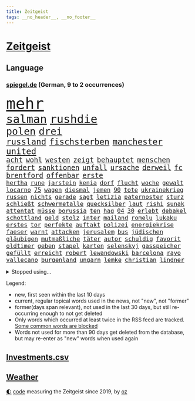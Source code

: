 ```yaml
---
title: Zeitgeist
tags: __no_header__, __no_footer__
---
```


# [Zeitgeist](https://oliz.io/zeitgeist/)

## Language

<h3><a href="https://www.spiegel.de" target="_blank">spiegel.de</a> (German, 9 to 2 occurrences)</h3>
<p style="font-family:monospace">
<span style="font-size:32pt"><a href="news_links.html#mehr" class="current">mehr</a></span>
<br>
<span style="font-size:23pt"><a href="news_links.html#salman" class="current">salman</a></span>
<span style="font-size:23pt"><a href="news_links.html#rushdie" class="new">rushdie</a></span>
<br>
<span style="font-size:20pt"><a href="news_links.html#polen" class="current">polen</a></span>
<span style="font-size:20pt"><a href="news_links.html#drei" class="current">drei</a></span>
<br>
<span style="font-size:17pt"><a href="news_links.html#russland" class="current">russland</a></span>
<span style="font-size:17pt"><a href="news_links.html#fischsterben" class="new">fischsterben</a></span>
<span style="font-size:17pt"><a href="news_links.html#manchester" class="current">manchester</a></span>
<span style="font-size:17pt"><a href="news_links.html#united" class="current">united</a></span>
<br>
<span style="font-size:14pt"><a href="news_links.html#acht" class="current">acht</a></span>
<span style="font-size:14pt"><a href="news_links.html#wohl" class="current">wohl</a></span>
<span style="font-size:14pt"><a href="news_links.html#westen" class="current">westen</a></span>
<span style="font-size:14pt"><a href="news_links.html#zeigt" class="current">zeigt</a></span>
<span style="font-size:14pt"><a href="news_links.html#behauptet" class="current">behauptet</a></span>
<span style="font-size:14pt"><a href="news_links.html#menschen" class="current">menschen</a></span>
<span style="font-size:14pt"><a href="news_links.html#fordert" class="current">fordert</a></span>
<span style="font-size:14pt"><a href="news_links.html#sanktionen" class="current">sanktionen</a></span>
<span style="font-size:14pt"><a href="news_links.html#unfall" class="current">unfall</a></span>
<span style="font-size:14pt"><a href="news_links.html#ursache" class="current">ursache</a></span>
<span style="font-size:14pt"><a href="news_links.html#derweil" class="current">derweil</a></span>
<span style="font-size:14pt"><a href="news_links.html#fc" class="current">fc</a></span>
<span style="font-size:14pt"><a href="news_links.html#brentford" class="new">brentford</a></span>
<span style="font-size:14pt"><a href="news_links.html#offenbar" class="current">offenbar</a></span>
<span style="font-size:14pt"><a href="news_links.html#erste" class="current">erste</a></span>
<br>
<span style="font-size:12pt"><a href="news_links.html#hertha" class="current">hertha</a></span>
<span style="font-size:12pt"><a href="news_links.html#rune" class="current">rune</a></span>
<span style="font-size:12pt"><a href="news_links.html#jarstein" class="new">jarstein</a></span>
<span style="font-size:12pt"><a href="news_links.html#kenia" class="current">kenia</a></span>
<span style="font-size:12pt"><a href="news_links.html#dorf" class="current">dorf</a></span>
<span style="font-size:12pt"><a href="news_links.html#flucht" class="current">flucht</a></span>
<span style="font-size:12pt"><a href="news_links.html#woche" class="current">woche</a></span>
<span style="font-size:12pt"><a href="news_links.html#gewalt" class="current">gewalt</a></span>
<span style="font-size:12pt"><a href="news_links.html#locarno" class="new">locarno</a></span>
<span style="font-size:12pt"><a href="news_links.html#75" class="current">75</a></span>
<span style="font-size:12pt"><a href="news_links.html#wagen" class="current">wagen</a></span>
<span style="font-size:12pt"><a href="news_links.html#diesmal" class="current">diesmal</a></span>
<span style="font-size:12pt"><a href="news_links.html#jemen" class="current">jemen</a></span>
<span style="font-size:12pt"><a href="news_links.html#90" class="current">90</a></span>
<span style="font-size:12pt"><a href="news_links.html#tote" class="current">tote</a></span>
<span style="font-size:12pt"><a href="news_links.html#ukrainekrieg" class="current">ukrainekrieg</a></span>
<span style="font-size:12pt"><a href="news_links.html#russen" class="current">russen</a></span>
<span style="font-size:12pt"><a href="news_links.html#nichts" class="current">nichts</a></span>
<span style="font-size:12pt"><a href="news_links.html#gerade" class="current">gerade</a></span>
<span style="font-size:12pt"><a href="news_links.html#sagt" class="current">sagt</a></span>
<span style="font-size:12pt"><a href="news_links.html#letizia" class="new">letizia</a></span>
<span style="font-size:12pt"><a href="news_links.html#paternoster" class="new">paternoster</a></span>
<span style="font-size:12pt"><a href="news_links.html#sturz" class="current">sturz</a></span>
<span style="font-size:12pt"><a href="news_links.html#schließt" class="current">schließt</a></span>
<span style="font-size:12pt"><a href="news_links.html#schwermetalle" class="new">schwermetalle</a></span>
<span style="font-size:12pt"><a href="news_links.html#quecksilber" class="new">quecksilber</a></span>
<span style="font-size:12pt"><a href="news_links.html#laut" class="current">laut</a></span>
<span style="font-size:12pt"><a href="news_links.html#rishi" class="current">rishi</a></span>
<span style="font-size:12pt"><a href="news_links.html#sunak" class="current">sunak</a></span>
<span style="font-size:12pt"><a href="news_links.html#attentat" class="current">attentat</a></span>
<span style="font-size:12pt"><a href="news_links.html#müsse" class="current">müsse</a></span>
<span style="font-size:12pt"><a href="news_links.html#borussia" class="current">borussia</a></span>
<span style="font-size:12pt"><a href="news_links.html#ten" class="current">ten</a></span>
<span style="font-size:12pt"><a href="news_links.html#hag" class="current">hag</a></span>
<span style="font-size:12pt"><a href="news_links.html#04" class="current">04</a></span>
<span style="font-size:12pt"><a href="news_links.html#30" class="current">30</a></span>
<span style="font-size:12pt"><a href="news_links.html#erlebt" class="current">erlebt</a></span>
<span style="font-size:12pt"><a href="news_links.html#debakel" class="current">debakel</a></span>
<span style="font-size:12pt"><a href="news_links.html#schottland" class="current">schottland</a></span>
<span style="font-size:12pt"><a href="news_links.html#geld" class="current">geld</a></span>
<span style="font-size:12pt"><a href="news_links.html#stolz" class="current">stolz</a></span>
<span style="font-size:12pt"><a href="news_links.html#inter" class="current">inter</a></span>
<span style="font-size:12pt"><a href="news_links.html#mailand" class="current">mailand</a></span>
<span style="font-size:12pt"><a href="news_links.html#romelu" class="current">romelu</a></span>
<span style="font-size:12pt"><a href="news_links.html#lukaku" class="current">lukaku</a></span>
<span style="font-size:12pt"><a href="news_links.html#erstes" class="current">erstes</a></span>
<span style="font-size:12pt"><a href="news_links.html#tor" class="current">tor</a></span>
<span style="font-size:12pt"><a href="news_links.html#perfekte" class="current">perfekte</a></span>
<span style="font-size:12pt"><a href="news_links.html#auftakt" class="current">auftakt</a></span>
<span style="font-size:12pt"><a href="news_links.html#polizei" class="current">polizei</a></span>
<span style="font-size:12pt"><a href="news_links.html#energiekrise" class="current">energiekrise</a></span>
<span style="font-size:12pt"><a href="news_links.html#faeser" class="current">faeser</a></span>
<span style="font-size:12pt"><a href="news_links.html#warnt" class="current">warnt</a></span>
<span style="font-size:12pt"><a href="news_links.html#attacken" class="current">attacken</a></span>
<span style="font-size:12pt"><a href="news_links.html#jerusalem" class="current">jerusalem</a></span>
<span style="font-size:12pt"><a href="news_links.html#bus" class="current">bus</a></span>
<span style="font-size:12pt"><a href="news_links.html#jüdischen" class="current">jüdischen</a></span>
<span style="font-size:12pt"><a href="news_links.html#gläubigen" class="new">gläubigen</a></span>
<span style="font-size:12pt"><a href="news_links.html#mutmaßliche" class="current">mutmaßliche</a></span>
<span style="font-size:12pt"><a href="news_links.html#täter" class="current">täter</a></span>
<span style="font-size:12pt"><a href="news_links.html#autor" class="current">autor</a></span>
<span style="font-size:12pt"><a href="news_links.html#schuldig" class="current">schuldig</a></span>
<span style="font-size:12pt"><a href="news_links.html#favorit" class="current">favorit</a></span>
<span style="font-size:12pt"><a href="news_links.html#oldtimer" class="new">oldtimer</a></span>
<span style="font-size:12pt"><a href="news_links.html#geben" class="current">geben</a></span>
<span style="font-size:12pt"><a href="news_links.html#stapel" class="new">stapel</a></span>
<span style="font-size:12pt"><a href="news_links.html#karten" class="current">karten</a></span>
<span style="font-size:12pt"><a href="news_links.html#selenskyj" class="current">selenskyj</a></span>
<span style="font-size:12pt"><a href="news_links.html#gasspeicher" class="current">gasspeicher</a></span>
<span style="font-size:12pt"><a href="news_links.html#gefüllt" class="current">gefüllt</a></span>
<span style="font-size:12pt"><a href="news_links.html#erreicht" class="current">erreicht</a></span>
<span style="font-size:12pt"><a href="news_links.html#robert" class="current">robert</a></span>
<span style="font-size:12pt"><a href="news_links.html#lewandowski" class="current">lewandowski</a></span>
<span style="font-size:12pt"><a href="news_links.html#barcelona" class="current">barcelona</a></span>
<span style="font-size:12pt"><a href="news_links.html#rayo" class="new">rayo</a></span>
<span style="font-size:12pt"><a href="news_links.html#vallecano" class="new">vallecano</a></span>
<span style="font-size:12pt"><a href="news_links.html#burgenland" class="new">burgenland</a></span>
<span style="font-size:12pt"><a href="news_links.html#ungarn" class="current">ungarn</a></span>
<span style="font-size:12pt"><a href="news_links.html#lemke" class="current">lemke</a></span>
<span style="font-size:12pt"><a href="news_links.html#christian" class="current">christian</a></span>
<span style="font-size:12pt"><a href="news_links.html#lindner" class="current">lindner</a></span>
</p>
<details>
<summary>Stopped using...</summary>
<p class="former" style="font-size:12pt">
gefordert(662) abend(661) aufnehmen(660) reiner(660) verteidigungsministerin(660) erfolgreich(659) jüdische(659) konzerne(659) kurs(659) privaten(659) schoss(659) verfassungsschutz(659) arbeitsplatz(658) beeinflussen(658) beschädigt(658) gewerkschaft(658) investoren(658) lebenslanger(658) ließen(658) schwedische(658) sinken(658) verboten(658) weshalb(658) abends(657) bundesweit(657) hintergründe(657) kritisch(657) kritische(657) messi(657) netflix(657) reichte(657) respekt(657) show(657) unabhängige(657) wohnen(657) abgeordnete(656) angeblichen(656) bundestags(656) bundesweite(656) entdeckte(656) kurzfristig(656) maß(656) zuge(656) österreichische(656) 37(655) abgeben(655) entdeckung(655) maria(655) ministerpräsidenten(655) stimme(655) verhaftet(655) angeordnet(654) gefährlichen(654) krankenhäusern(654) leeren(654) minderjährige(654) mitglied(654) texas(654) zugunsten(654) 44(653) abgesetzt(653) ausschreitungen(653) bahnhof(653) bewährung(653) kleiner(653) meghan(653) meinung(653) villa(653) atmosphäre(652) beantragen(652) englische(652) erteilt(652) guter(652) löste(652) spdpolitiker(652) stößt(652) christine(651) durchsuchungen(651) entdeckten(651) europäischer(651) gutachten(651) investitionen(651) landesregierung(651) roman(651) stuft(651) freilassung(650) gehandelt(650) häufen(650) jahrzehntelang(650) nba(650) verdachts(650) aufruf(649) jedenfalls(649) rekordhoch(649) spielraum(649) veranstalter(649) vertreter(649) einzug(648) gefährlicher(648) jüngeren(648) kunst(648) länge(648) militärs(648) miteinander(648) zweier(648) bundestagswahl(647) erneuten(647) mitarbeitern(647) online(647) wütend(647) zählen(647) bestraft(646) ehepaar(646) feld(646) rechts(646) trafen(646) wiederholt(646) 3(645) design(645) eskalieren(645) euparlament(645) gerechnet(645) größter(645) internen(645) kanzleramt(645) kaputt(645) wort(644) klären(643) politikerinnen(643) senkt(643) überstanden(643) globale(642) klimapolitik(642) argentinien(641) stiegen(641) überholt(641) beteiligung(640) herr(639) nase(639) prognosen(639) änderungen(638) aufhalten(636) beteiligen(636) kate(636) lieferten(636) william(636) züge(636) auflagen(635) gemeinsames(635) übernommen(635) nachbarn(634) politikerin(633) singapur(633) spenden(633) dran(632) rasen(632) richard(632) strengen(632) impfen(631) kooperation(631) 76(630) gehörte(630) mecklenburgvorpommern(630) museum(630) analysiert(629) nachts(629) klimaziele(628) beweise(627) bundeswehrsoldaten(627) ähnliche(625) kapitel(624) angeboten(623) regierungserklärung(623) spannend(623) benötigen(622) mindestlohn(621) schaut(620) stört(620) niederländischen(619) dramatischen(617) kongress(614) schritten(614) festhalten(613) kanadas(613) präsidentschaft(611) staatsoberhaupt(609) nächstes(606) veränderungen(606) bündnis(605) topspiel(602) gesetzlichen(600) abschluss(595) möglichkeit(594) herzinfarkt(593) mehren(591) cdu/csu(588) billiger(583) sachen(579) uskapitol(569) gewinne(556) nachrichtenagentur(551) iv(544) fuhren(541) stärkste(520) trümmern(520) chile(519) bahnverkehr(517) wolken(516) direkten(514) unzureichend(513) carlos(511) verantwortliche(499) universitäten(496) stimmenfang(493) elfjährigen(491) angebote(480) rumänien(476) übrig(468) joseph(467) kubicki(459) brian(454) klimaaktivisten(447) hofmann(437) abgegeben(434) genossen(432) ungeimpfte(429) gesichtet(419) vorgang(417) müll(413) verließ(413) treibstoff(405) ausgestellt(404) eröffnung(404) knochen(404) warb(403) mangelware(402) novak(401) rohstoffe(401) befragung(400) zerstörte(399) inflationsrate(398) arme(396) brannte(393) djoković(392) versichert(392) sergej(391) düster(386) erlag(386) britisches(384) autoren(382) spitzenpolitiker(382) europol(380) bedankt(372) global(367) kyrgios(366) sichtbar(366) hanau(365) zögert(365) flutkatastrophe(364) forschungsteam(364) fällig(364) karrierecoach(364) c(363) hochwasser(363) 14jähriger(362) konzentriert(362) ahrtal(361) komitee(356) camp(355) beeinträchtigt(354) pegasus(352) zerschlagen(351) berühmteste(349) fraktion(349) musks(345) schuhe(343) sprint(343) funktionen(338) moderner(335) anlage(334) verteuern(332) ussoldaten(331) regierte(329) geleistet(328) momente(327) ausfälle(326) agiert(324) gemeinschaft(322) haushalt(322) harris(321) unterschiedlicher(318) lutz(317) wittert(316) wachsende(315) minderheiten(313) manuela(310) versetzt(308) absicht(307) bali(305) grafiken(305) jeffrey(304) beschlagnahmen(301) schränkt(300) vorfeld(299) worum(299) mehrfamilienhaus(296) mischen(293) redet(292) emotionen(291) exportiert(290) störungen(290) natostaaten(288) arbeitslosen(285) ampelregierung(284) empfehlen(284) grundlegende(284) shanghai(282) komplette(279) aktivitäten(276) volksverhetzung(276) andrang(275) größtem(275) saal(275) studenten(275) erreichbar(274) parlamentarier(274) wirksam(273) beantwortet(272) portal(271) rechtsextremer(271) anfangen(270) einsturz(270) rotterdam(270) sauer(270) ostdeutschland(269) gewaltsamer(267) euländer(266) siegerin(266) kardashian(262) energieriesen(261) lockt(261) swr(258) rande(257) geopolitische(256) geschaut(255) netflixserie(255) beitreten(252) coaching(252) unterhaltung(251) macrons(250) michel(250) bescheid(246) dunkeln(245) jahresbeginn(245) schusswaffen(245) mache(242) arbeitswelt(239) entsteht(235) rekordsumme(234) pessimistisch(232) kontrollierte(231) vietnam(231) gestaltet(229) lehrerinnen(227) sagten(227) lasse(226) landeten(225) ebay(222) unterzeichnen(221) unterirdischen(220) funklöcher(218) kader(217) männlichkeit(216) bemerkenswerte(214) einfaches(213) führungsriege(213) wahnsinn(213) zerstörung(213) telefonieren(212) traditionellen(212) beziehen(211) antrittsbesuch(210) küken(209) südpazifik(209) gefühle(208) pool(208) lambrecht(206) pur(205) heftigem(204) berger(203) ausreise(201) auszugeben(200) autozulieferer(200) beschäftigen(200) erkrankungen(200) pelé(198) stuhl(198) einbrecher(197) lebensmittelpreise(195) match(195) hartes(194) krebs(194) mühsam(194) website(194) wild(194) luhansk(193) 2002(191) luftangriffe(191) gefeierten(189) weitreichend(188) angeheizt(187) dominant(187) unternehmens(187) verweist(185) protestierenden(184) sony(184) gejagt(183) damalige(182) elektronisch(182) tourist(181) afrikanischen(180) orange(180) moniert(179) angestiegen(178) erstem(178) orden(178) knappes(177) gezahlt(176) lawrow(176) buckinghampalast(175) klimaschädliche(175) methan(175) rüstungskonzern(175) siebenjährige(175) 2014(173) braut(173) verleiht(173) eigner(172) ustruppen(172) andrij(171) reuters(171) frankfurts(170) neuerung(170) beschuldigte(169) kämpfern(169) macher(169) wanderung(168) zahlungen(168) verwaltung(167) abstellen(166) alarmbereitschaft(166) kaja(166) schätzt(166) jill(165) misstrauensvotum(165) mögliches(165) weltlage(165) österreicher(165) neil(164) premierministerin(164) sitz(164) unwetter(164) young(164) hinweg(163) siegeszug(163) unbewaffnete(163) untersuchungsbericht(163) versteckte(163) pausen(162) verpuffen(160) beckham(159) anhalten(157) disqualifiziert(156) herum(156) oppositionellen(156) einsam(155) immobilienpreise(155) rekonstruktion(155) 1982(154) bezos(153) jacht(153) aschaffenburg(152) roller(152) zivilen(152) ernsthaft(151) torwart(151) luxusautos(150) begleiten(149) verspätet(149) ökostrom(149) begeben(146) kunde(146) taktik(145) arbeitszeit(144) neunten(144) passé(144) belohnt(143) begehrt(142) inakzeptable(142) schneidet(142) abbau(141) betrieben(141) geforderten(141) außenpolitische(140) gefolgt(140) menschliches(140) verbrauchern(140) gewinnerin(139) 1100(138) siegesserie(138) maskendeals(137) brandenburger(136) offenbarung(136) schläger(136) sicherheitsinteressen(136) zentraler(136) tankt(135) währenddessen(135) überweisen(135) 2035(134) robust(134) wiedereinführung(134) zutiefst(134) fatale(133) rheinmetall(133) ukrainekrieges(133) verlangten(133) wesel(133) kleben(132) microsoft(132) auflösen(131) töchter(131) verliehen(130) bekräftigte(129) beugt(129) finnische(129) hörte(129) anden(127) ausfällen(127) geburtsklinik(127) deep(126) nationalspielerin(126) dog(125) klassenzimmer(125) patrick(125) waffenlobby(124) wohngebiete(124) leuchten(123) anfänge(122) bewaffnet(122) evakuierungen(122) burkhard(121) leitungen(121) raser(121) schnellere(121) aktionär(120) begrenzt(120) einsamen(120) köpfe(120) staatsbürgerschaft(120) fukushima(119) islam(119) jake(119) kapitulation(119) vorort(119) 39(118) bestehenden(118) satte(118) unfällen(118) natobeitritt(117) zwangsarbeit(117) ausharren(116) auszugehen(115) gelassenheit(115) überziehen(115) derartige(114) oligarch(114) spürt(114) offiziere(113) partnern(112) wiederaufbau(112) alassad(111) baschar(111) militärbündnisses(111) sainz(111) gewalttätige(110) jawort(110) bevölkerungsschutz(109) beruflichen(108) g20(108) natogipfel(108) rotes(108) autobranche(107) kripo(107) merke(107) orientierung(107) ach(106) beigelegt(106) beschuldigen(106) bestechlichkeit(106) nuklearwaffen(106) erteilen(105) ausrichten(104) bestreiten(104) grundstücke(104) wärmer(104) buschland(103) fernen(103) nordmazedonien(103) rechnungshof(103) züchter(103) drohe(101) gewalttaten(100) irrtümer(100) windparks(100) zurückgedrängt(100) asphalt(99) entfernten(99) fellner(99) flexibel(99) metall(99) schießerei(99) afrikaner(98) rechenschaft(98) artenschutz(97) besetzen(97) gewaltverbrechen(96) großoffensive(96) mandat(96) aufstocken(95) nordrheinwestfälischen(95) universums(95) beliebter(94) butscha(94) pferderennen(94) cambridge(93) griechischer(93) t(93) wahllos(93) bestritt(92) besserer(91) dieselautos(91) rheinmaingebiet(91) vorfälle(91) energiemanager(90) georgiewa(90) indische(90) innogymanager(90) iwfchefin(90) kristalina(90) leichtathletik(90) lieferanten(90) warteten(90) zollen(90) attentate(89) verbrenneraus(89) antisemiten(88) authentische(88) eliteeinheit(88) geeignet(88) iaea(88) lieferproblemen(88) sprunghaft(88) stinkefinger(88) wehrmacht(88) formal(87) gravierende(87) kühlschrank(87) anrecht(86) beleuchtung(86) iserlohn(86) kulturwissenschaftlerin(86) techmilliardär(86) abrufbar(85) arbeitsrecht(85) b(85) markle(85) pogba(85) steak(85) halbfinaleinzug(84) landesverband(84) multimilliardär(84) regierungsmitglieder(84) cameron(83) michigan(83) samstagnachmittag(83) recherchen(82) reißen(82) 23jährigen(81) betrugsvorwürfen(81) datenschützer(81) kishida(81) kopfsteinpflaster(81) neuigkeiten(81) oftmals(81) steile(81) coronazeit(80) entschiedener(80) falschem(80) haas(80) sollt(80) stadien(80) unanständig(80) vereinbar(80) chicago(79) krawallen(79) nuklearstreitkräfte(79) vortrag(79) 36jährige(78) dhl(78) exfraktionschef(78) fahrräder(78) netzbetreiber(78) puigdemont(78) stürmte(78) exregierungschef(77) gras(77) lokalpolitiker(77) mobilfunk(77) prominenten(77) space(77) teures(77) wolff(77) franzosen(76) kante(76) nacheinander(76) revanche(76) rice(76) warnende(76) ausgerutscht(75) böden(75) einsatzbereit(75) hackerangriffe(75) machine(75) unterlag(75) willkür(75) 35jährige(74) cern(74) mitschnitt(74) nachgerechnet(74) pandora(74) teilchenbeschleuniger(74) trüben(74) twitterübernahme(74) wahlkampfveranstaltung(74) handelskonzern(73) händeringend(73) mckinsey(73) schlammschlacht(73) schrecklich(73) schutzweste(73) tenniswelt(73) vwkonzern(73) eoffensive(72) erhobenen(72) jungstar(72) unohilfe(72) lustig(71) zustände(71) 1200(70) avatar(70) entschädigen(70) milliardenhilfen(70) mordfall(70) sexuellem(70) ukrainekonferenz(70) vollem(70) vorrang(70) 96jährige(69) allenfalls(69) auswählen(69) cruise(69) herausgekommen(69) zahlungsmittel(69) überragt(69) bewährte(68) dortige(68) fumio(68) demonstrierende(67) einstecken(67) erleichtert(67) pöbelte(67) umbringen(67) abholzung(66) hemer(66) kundschaft(66) meisterleistung(66) schlangeninsel(66) schutzmasken(66) verheiratet(66) zaubern(66) zukünftige(66) 8(65) dolly(65) erwog(65) ferdinand(65) foul(65) schwarzfahrer(65) umzubringen(65) verwenden(65) bezwingt(64) dmitri(64) dubiose(64) grenzschutzagentur(64) minusma(64) reumütig(64) unomission(64) vermittelte(64) angeschossen(63) batterie(63) empfindet(63) erlass(63) jabeur(63) ons(63) titelverteidigerinnen(63) wmkampf(63) auftaktspiel(62) detailliert(62) gefahndet(62) hintertür(62) spice(62) unternehmern(62) alfred(61) endstadium(61) erschreckend(61) geister(61) insolvenzverwalter(61) klimaschädlichen(61) miguel(61) privatleben(61) r(61) sonnig(61) sunday(61) tribünen(61) untersuchungskommission(61) affenpockenvirus(60) barbie(60) erkennbar(60) kandidieren(60) legalisierung(60) lernlücken(60) nationalisten(60) objekte(60) potenzial(60) wertvollstes(60) aufzuklären(59) boulevardzeitung(59) faktencheck(59) fliegende(59) krimi(59) parität(59) perspektiven(59) twitteraktie(59) wehrministerin(59) covid19fällen(58) kurznachrichtendienstes(58) verhütung(58) verschobene(58) bgh(57) gesellschaftliche(57) westeuropa(57) zuschauerinnen(57) kabinettsmitglied(56) verstößen(56) bemerkenswertes(55) bundesverteidigungsministerin(55) kandidat(55) straßenlaternen(55) usbasketballstar(55) wertvollsten(55) aufschrei(54) gleichstellung(54) schwimmbädern(54) tierschützern(54) verfassungsbeschwerde(54) abgestraft(53) drohendes(53) gesamtführender(53) glühenden(53) homophobie(53) iii(53) supremecourtrichter(53) wäsche(53) auswerten(52) juristen(52) rammte(52) tripolis(52) verstörenden(52) western(52) borne(51) desaströse(51) gelacht(51) mitarbeitende(51) schusswaffenattacke(51) steuerfahnder(51) webseite(51) weltwirtschaftsforum(51) élisabeth(51) israelbesuch(50) mo(50) rückseite(50) sexuell(50) sinnbild(50) botschafterin(49) defekten(49) kostensteigerungen(49) langjähriger(49) uvalde(49) bernard(48) bestimmter(48) formulierungen(48) hundertjährige(48) regimegegner(48) schulmassaker(48) schweinepest(48) teamchef(48) tobten(48) berben(47) kandidiert(47) keilt(47) reicher(47) verbrennungsmotor(47) vorzudringen(47) einzigen(46) feldmann(46) periode(46) platini(46) trümmer(46) verspätete(46) bar(45) einfangen(45) einsparen(45) jobverlust(45) lohnsteigerungen(45) lösten(45) marin(45) muskeln(45) sanna(45) unberechenbar(45) krankschreibung(44) relegationsspiel(44) sonderregel(44) stranger(44) telefonische(44) things(44) vorteilsannahme(44) wahlkreisen(44) bundesverwaltungsgerichts(43) charakterlichen(43) estnische(43) kallas(43) liveticker(43) monatelangem(43) platzen(43) schwebt(43) sexistischer(43) skelett(43) verschütteten(43) haftbar(42) kaputte(42) wahn(42) weltrangliste(42) öffentlichrechtliche(42) atlantikküste(41) bemühte(41) bewiesen(41) community(41) darmanin(41) gemeinschaftswährung(41) gérald(41) jahresbericht(41) künstlichen(41) rentnerinnen(41) unschuld(41) drews(40) getötetem(40) höherem(40) lehrergewerkschaften(40) oberen(40) ortschaften(40) problemlos(40) sätzen(40) verbreitung(40) verirrte(40) topfavorit(39) turbulenzen(39) wals(39) änderte(39) kommentieren(38) millionenstrafe(38) vorangehen(38) angebots(37) angezählt(37) arbeiteten(37) chaotisch(37) debütantin(37) giuseppe(37) knapper(37) osnabrück(37) pferde(37) verschrieben(37) zugestellt(37) autorinnen(36) chaostage(36) grandslamtitel(36) weltkonjunktur(36) widerlegt(36) wozu(36) 20jähriger(35) arizona(35) einschlugen(35) erntet(35) gegenwart(35) ryan(35) unumgänglich(35) wohnungskonzern(35) afdlandesverband(34) einzelkritik(34) knallbunte(34) möbel(34) nehme(34) schieben(34) weitergeben(34) bergungskräfte(33) dänemarks(33) kavanaugh(33) sondersteuer(33) unfug(33) bewerbungen(32) carles(32) listet(32) rekordvertrag(32) teleskop(32) ziellinie(32) konstruktion(31) wirkstoff(31) aufrecht(30) bleiberecht(30) elmau(30) erbitterte(30) eskapaden(30) g7gipfel(30) gepardflugabwehrpanzer(30) harvey(30) integrierte(30) klarna(30) löcher(30) migrantinnen(30) mob(30) philadelphia(30) rudert(30) schlusssprint(30) sehe(30) urananreicherung(30) wildtiere(30) beobachtung(29) beteuert(29) doppelschlag(29) rasenturnier(29) rekordpreis(29) wimbledonsieg(29) wmhalbfinale(29) begleitung(28) hungernden(28) medienmacher(28) palma(28) rechtsextrem(28) schneesturm(28) sommerwelle(28) terrormiliz(28) verdachtsobjekt(28) vries(28) anstehende(27) erfüllung(27) messias(27) teamleistung(27) grabstein(26) high(26) phantom(26) ausgebeutet(25) einfallen(25) erwartungsgemäß(25) igmetallchef(25) serienfinale(25) skopje(25) stützen(25) verbesserte(25) 31jährigen(24) comingout(24) grundlage(24) santos(24) schlange(24) vorübergehende(24) einlenken(23) kostete(23) privatsender(23) ratschläge(23) zeugenaussagen(23) banner(22) bundeskartellamt(22) erstreiten(22) nachhaltige(22) schwimmwm(22) vorantreiben(22) ataman(21) benachbarten(21) drogeriekette(21) fairen(21) ferda(21) fühlten(21) gedrosselten(21) grande(21) tieres(21) trans(21) tschetschenischen(21) verpflichtend(21) woke(21) fünfsternebewegung(20) gegensteuern(20) millionenzahlung(20) schlief(20) bemängelt(19) eigenheim(19) herman(19) lapid(19) leichnam(19) ana(18) aufbruch(18) bedrohlichere(18) bekennt(18) billig(18) gängige(18) aufstockung(17) björn(17) erdbeben(17) fdpjustizminister(17) festgenommene(17) feststellen(17) höcke(17) käse(17) plünderungen(17) reservisten(17) saale(17) südafrikanischen(17) durchgeführt(16) gasfluss(16) hauptfeld(16) krater(16) linksbündnis(16) ordnete(16) salzgitter(16) stören(16) 83jähriger(15) antidiskriminierungsbeauftragten(15) conte(15) festgefahren(15) gesprengt(15) rechtmäßig(15) stabilisieren(15) aufwand(14) batterien(14) courts(14) denver(14) errichtet(14) klagten(14) mara(14) ramallah(14) trendwende(14) überführung(14) bandera(13) ferienbeginn(13) gestreikt(13) intensivstationen(13) länderspiel(13) ärztevertreter(13) 2040(12) atomstrom(12) gunsten(12) heiratet(12) hinault(12) provisionen(12) rasenmähen(12) verehrung(12) weltfußballerin(12) akute(11) ausländischer(11) fazit(11) hausärzteverbandschef(11) jule(11) niemeier(11) schwächelt(11) verherrlichte(11) weigeldt(11)
</p>
</details>
<p>Legend:
<ul>
<li><span class="new">new</span>, first seen within the last 10 days</li>
<li><span class="current">current</span>, regular topical words used in the news, not "new", not "former"</li>
<li><span class="former">former(days span relevant)</span>, not used in the last 30 days, but still re-occurring enough to not get deleted</li>
<li>Only words which occurred at least twice in the RSS feed are tracked. <a href="language/filters.py">Some common words are blocked</a></li>
<li>Words not used for more than 90 days get deleted from the database, but may re-enter as "new" words when used again</li>
</ul>
</p>

## [Investments](investments.html)[.csv](investments.csv)

## [Weather](weather.html)

<footer>
<a href="javascript:toggleTheme()" class="nav">🌓</a>
<a href="https://github.com/ooz/zeitgeist">code</a> measuring the Zeitgeist since 2019, by <a href="https://oliz.io">oz</a>
</footer>
